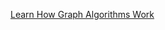 
[Learn How Graph Algorithms Work](https://www.freecodecamp.org/news/learn-how-graph-algorithms-work)
